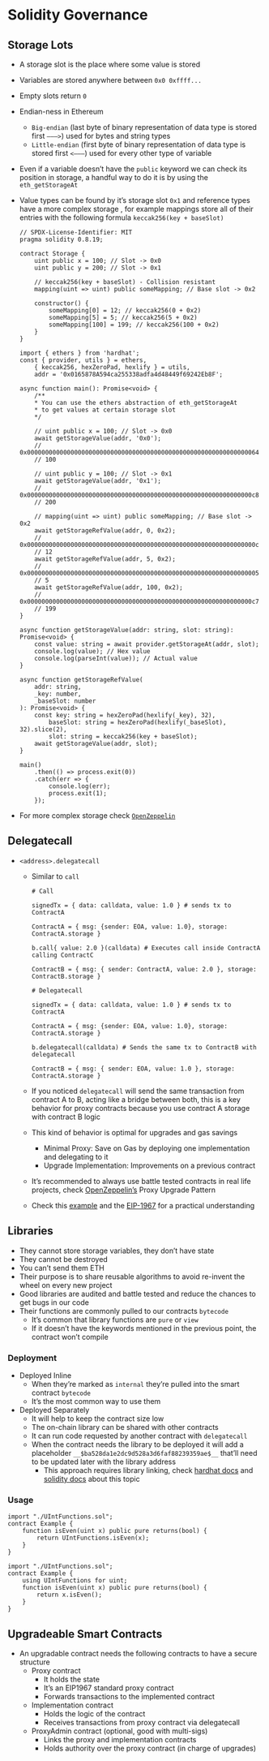 # Solidity Governance

## Storage Lots

-   A storage slot is the place where some value is stored
-   Variables are stored anywhere between `0x0 0xffff...`
-   Empty slots return `0`
-   Endian-ness in Ethereum
    -   `Big-endian` (last byte of binary representation of data type is stored first `———>`) used for bytes and string types
    -   `Little-endian` (first byte of binary representation of data type is stored first `<———`) used for every other type of variable
-   Even if a variable doesn’t have the `public` keyword we can check its position in storage, a handful way to do it is by using the `eth_getStorageAt`
-   Value types can be found by it’s storage slot `0x1` and reference types have a more complex storage , for example mappings store all of their entries with the following formula `keccak256(key + baseSlot)`

    ```Solidity
    // SPDX-License-Identifier: MIT
    pragma solidity 0.8.19;

    contract Storage {
        uint public x = 100; // Slot -> 0x0
        uint public y = 200; // Slot -> 0x1

        // keccak256(key + baseSlot) - Collision resistant
        mapping(uint => uint) public someMapping; // Base slot -> 0x2

        constructor() {
            someMapping[0] = 12; // keccak256(0 + 0x2)
            someMapping[5] = 5; // keccak256(5 + 0x2)
            someMapping[100] = 199; // keccak256(100 + 0x2)
        }
    }
    ```

    ```TS
    import { ethers } from 'hardhat';
    const { provider, utils } = ethers,
        { keccak256, hexZeroPad, hexlify } = utils,
        addr = '0x0165878A594ca255338adfa4d48449f69242Eb8F';

    async function main(): Promise<void> {
        /**
        * You can use the ethers abstraction of eth_getStorageAt
        * to get values at certain storage slot
        */

        // uint public x = 100; // Slot -> 0x0
        await getStorageValue(addr, '0x0');
        // 0x0000000000000000000000000000000000000000000000000000000000000064
        // 100

        // uint public y = 100; // Slot -> 0x1
        await getStorageValue(addr, '0x1');
        // 0x00000000000000000000000000000000000000000000000000000000000000c8
        // 200

        // mapping(uint => uint) public someMapping; // Base slot -> 0x2
        await getStorageRefValue(addr, 0, 0x2);
        // 0x000000000000000000000000000000000000000000000000000000000000000c
        // 12
        await getStorageRefValue(addr, 5, 0x2);
        // 0x0000000000000000000000000000000000000000000000000000000000000005
        // 5
        await getStorageRefValue(addr, 100, 0x2);
        // 0x00000000000000000000000000000000000000000000000000000000000000c7
        // 199
    }

    async function getStorageValue(addr: string, slot: string): Promise<void> {
        const value: string = await provider.getStorageAt(addr, slot);
        console.log(value); // Hex value
        console.log(parseInt(value)); // Actual value
    }

    async function getStorageRefValue(
        addr: string,
        _key: number,
        _baseSlot: number
    ): Promise<void> {
        const key: string = hexZeroPad(hexlify(_key), 32),
            baseSlot: string = hexZeroPad(hexlify(_baseSlot), 32).slice(2),
            slot: string = keccak256(key + baseSlot);
        await getStorageValue(addr, slot);
    }

    main()
        .then(() => process.exit(0))
        .catch(err => {
            console.log(err);
            process.exit(1);
        });
    ```

-   For more complex storage check [`OpenZeppelin`](https://github.com/OpenZeppelin/openzeppelin-contracts/blob/master/contracts/utils/StorageSlot.sol)

## Delegatecall

-   `<address>.delegatecall`

    -   Similar to `call`

        ```Shell
        # Call

        signedTx = { data: calldata, value: 1.0 } # sends tx to ContractA

        ContractA = { msg: {sender: EOA, value: 1.0}, storage: ContractA.storage }

        b.call{ value: 2.0 }(calldata) # Executes call inside ContractA calling ContractC

        ContractB = { msg: { sender: ContractA, value: 2.0 }, storage: ContractB.storage }
        ```

        ```Shell
        # Delegatecall

        signedTx = { data: calldata, value: 1.0 } # sends tx to ContractA

        ContractA = { msg: {sender: EOA, value: 1.0}, storage: ContractA.storage }

        b.delegatecall(calldata) # Sends the same tx to ContractB with delegatecall

        ContractB = { msg: { sender: EOA, value: 1.0 }, storage: ContractA.storage }
        ```

    -   If you noticed `delegatecall` will send the same transaction from contract A to B, acting like a bridge between both, this is a key behavior for proxy contracts because you use contract A storage with contract B logic
    -   This kind of behavior is optimal for upgrades and gas savings
        -   Minimal Proxy: Save on Gas by deploying one implementation and delegating to it
        -   Upgrade Implementation: Improvements on a previous contract
    -   It’s recommended to always use battle tested contracts in real life projects, check [OpenZeppelin’s](https://docs.openzeppelin.com/upgrades-plugins/1.x/proxies) Proxy Upgrade Pattern
    -   Check this [example](https://github.com/eduairet/proxy-example) and the [EIP-1967](https://eips.ethereum.org/EIPS/eip-1967) for a practical understanding

## Libraries

-   They cannot store storage variables, they don’t have state
-   They cannot be destroyed
-   You can’t send them ETH
-   Their purpose is to share reusable algorithms to avoid re-invent the wheel on every new project
-   Good libraries are audited and battle tested and reduce the chances to get bugs in our code
-   Their functions are commonly pulled to our contracts `bytecode`
    -   It’s common that library functions are `pure` or `view`
    -   If it doesn’t have the keywords mentioned in the previous point, the contract won’t compile

### Deployment

-   Deployed Inline
    -   When they’re marked as `internal` they’re pulled into the smart contract `bytecode`
    -   It’s the most common way to use them
-   Deployed Separately
    -   It will help to keep the contract size low
    -   The on-chain library can be shared with other contracts
    -   It can run code requested by another contract with `delegatecall`
    -   When the contract needs the library to be deployed it will add a placeholder `__$ba528da1e2dc9d528a3d6faf88239359ae$__` that’ll need to be updated later with the library address
        -   This approach requires library linking, check [hardhat docs](https://hardhat.org/hardhat-runner/plugins/nomiclabs-hardhat-ethers#library-linking) and [solidity docs](https://docs.soliditylang.org/en/v0.8.17/using-the-compiler.html?highlight=linking#library-linking) about this topic

### Usage

```Solidity
import "./UIntFunctions.sol";
contract Example {
    function isEven(uint x) public pure returns(bool) {
        return UIntFunctions.isEven(x);
    }
}
```

```Solidity
import "./UIntFunctions.sol";
contract Example {
    using UIntFunctions for uint;
    function isEven(uint x) public pure returns(bool) {
        return x.isEven();
    }
}
```

## Upgradeable Smart Contracts

- An upgradable contract needs the following contracts to have a secure structure
    - Proxy contract
        - It holds the state
        - It’s an EIP1967 standard proxy contract
        - Forwards transactions to the implemented contract
    - Implementation contract
        - Holds the logic of the contract
        - Receives transactions from proxy contract via delegatecall
    - ProxyAdmin contract (optional, good with multi-sigs)
        - Links the proxy and implementation contracts
        - Holds authority over the proxy contract (in charge of upgrades) 

